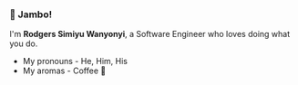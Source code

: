 ### :wave: Jambo! 

I'm **Rodgers Simiyu Wanyonyi**, a Software Engineer who loves doing what you do.

- My pronouns - He, Him, His
- My aromas - Coffee :slightly_smiling_face:
